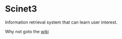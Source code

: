 # Scinet3

Information retrieval system that can learn user interest.

Why not goto the [wiki](wiki)